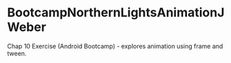 # BootcampNorthernLightsAnimationJWeber
Chap 10 Exercise (Android Bootcamp) - explores animation using frame and tween.
